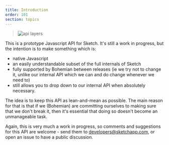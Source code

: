 ```yaml
---
title: Introduction
order: 101
section: topics
---
```


> ![api layers](https://cloud.githubusercontent.com/assets/206306/19645098/f7d3615c-99ea-11e6-962a-439fb553bf2d.png)

This is a prototype Javascript API for Sketch. It's still a work in progress, but the intention is to make something which is:

* native Javascript
* an easily understandable subset of the full internals of Sketch
* fully supported by Bohemian between releases (ie we try not to change it, unlike our internal API which we can and do change whenever we need to)
* still allows you to drop down to our internal API when absolutely necessary.

The idea is to keep this API as lean-and-mean as possible. The main reason for that is that if we (Bohemian) are committing ourselves to making sure that we don't break it, then it's essential that doing so doesn't become an unmanageable task.

Again, this is very much a work in progress, so comments and suggestions for this API are welcome - send them to developers@sketchapp.com, or open an issue to have a public discussion.
